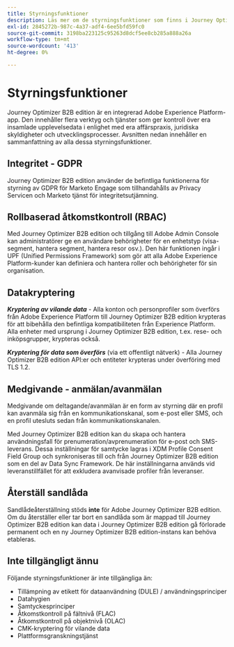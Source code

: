 ```yaml
---
title: Styrningsfunktioner
description: Läs mer om de styrningsfunktioner som finns i Journey Optimizer B2B edition.
exl-id: 2845272b-987c-4a37-adf4-6ee5bfd59fc0
source-git-commit: 3198ba223125c95263d8dcf5ee8cb285a888a26a
workflow-type: tm+mt
source-wordcount: '413'
ht-degree: 0%

---
```


# Styrningsfunktioner

Journey Optimizer B2B edition är en integrerad Adobe Experience Platform-app. Den innehåller flera verktyg och tjänster som ger kontroll över era insamlade upplevelsedata i enlighet med era affärspraxis, juridiska skyldigheter och utvecklingsprocesser. Avsnitten nedan innehåller en sammanfattning av alla dessa styrningsfunktioner.

## Integritet - GDPR

Journey Optimizer B2B edition använder de befintliga funktionerna för styrning av GDPR för Marketo Engage som tillhandahålls av Privacy Servicen och Marketo tjänst för integritetsutjämning.

## Rollbaserad åtkomstkontroll (RBAC)

Med Journey Optimizer B2B edition och tillgång till Adobe Admin Console kan administratörer ge en användare behörigheter för en enhetstyp (visa-segment, hantera segment, hantera resor osv.). Den här funktionen ingår i UPF (Unified Permissions Framework) som gör att alla Adobe Experience Platform-kunder kan definiera och hantera roller och behörigheter för sin organisation.

## Datakryptering

**_Kryptering av vilande data_** - Alla konton och personprofiler som överförs från Adobe Experience Platform till Journey Optimizer B2B edition krypteras för att bibehålla den befintliga kompatibiliteten från Experience Platform. Alla enheter med ursprung i Journey Optimizer B2B edition, t.ex. rese- och inköpsgrupper, krypteras också.

**_Kryptering för data som överförs_** (via ett offentligt nätverk) - Alla Journey Optimizer B2B edition API:er och entiteter krypteras under överföring med TLS 1.2.

## Medgivande - anmälan/avanmälan

Medgivande om deltagande/avanmälan är en form av styrning där en profil kan avanmäla sig från en kommunikationskanal, som e-post eller SMS, och en profil utesluts sedan från kommunikationskanalen.

Med Journey Optimizer B2B edition kan du skapa och hantera användningsfall för prenumeration/avprenumeration för e-post och SMS-leverans. Dessa inställningar för samtycke lagras i XDM Profile Consent Field Group och synkroniseras till och från Journey Optimizer B2B edition som en del av Data Sync Framework. De här inställningarna används vid leveranstillfället för att exkludera avanvisade profiler från leveranser.

## Återställ sandlåda

Sandlådeåterställning stöds **inte** för Adobe Journey Optimizer B2B edition. Om du återställer eller tar bort en sandlåda som är mappad till Journey Optimizer B2B edition kan data i Journey Optimizer B2B edition gå förlorade permanent och en ny Journey Optimizer B2B edition-instans kan behöva etableras.

## Inte tillgängligt ännu

Följande styrningsfunktioner är inte tillgängliga än:

* Tillämpning av etikett för dataanvändning (DULE) / användningsprinciper
* Datahygien
* Samtyckesprinciper
* Åtkomstkontroll på fältnivå (FLAC)
* Åtkomstkontroll på objektnivå (OLAC)
* CMK-kryptering för vilande data
* Plattformsgranskningstjänst
